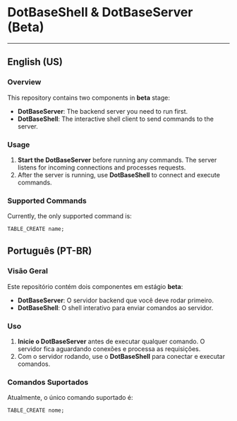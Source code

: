 # DotBaseShell & DotBaseServer (Beta)

---

## English (US)

### Overview

This repository contains two components in **beta** stage:

- **DotBaseServer**: The backend server you need to run first.  
- **DotBaseShell**: The interactive shell client to send commands to the server.

### Usage

1. **Start the DotBaseServer** before running any commands. The server listens for incoming connections and processes requests.  
2. After the server is running, use **DotBaseShell** to connect and execute commands.

### Supported Commands

Currently, the only supported command is:

```sql
TABLE_CREATE name;
```


## Português (PT-BR)

### Visão Geral

Este repositório contém dois componentes em estágio **beta**:

- **DotBaseServer**: O servidor backend que você deve rodar primeiro.  
- **DotBaseShell**: O shell interativo para enviar comandos ao servidor.

### Uso

1. **Inicie o DotBaseServer** antes de executar qualquer comando. O servidor fica aguardando conexões e processa as requisições.  
2. Com o servidor rodando, use o **DotBaseShell** para conectar e executar comandos.

### Comandos Suportados

Atualmente, o único comando suportado é:

```sql
TABLE_CREATE nome;
```
